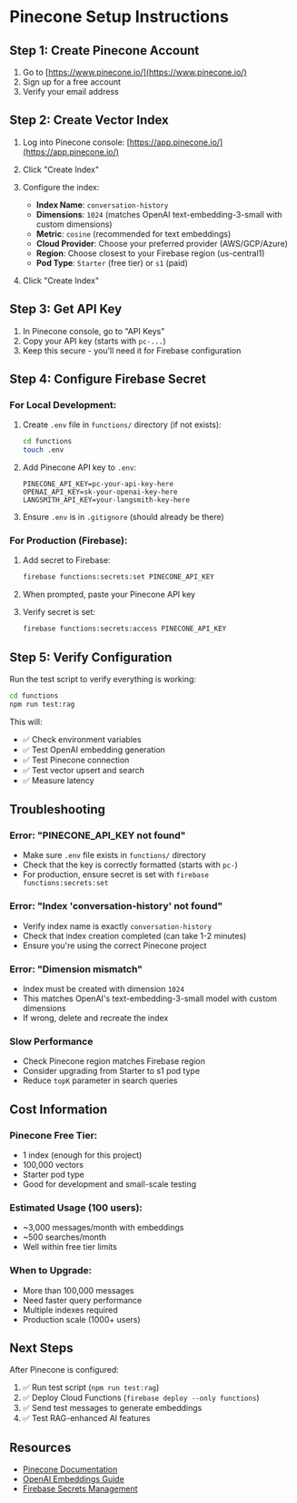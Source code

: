 # Pinecone Setup Instructions

## Step 1: Create Pinecone Account

1. Go to [https://www.pinecone.io/](https://www.pinecone.io/)
2. Sign up for a free account
3. Verify your email address

## Step 2: Create Vector Index

1. Log into Pinecone console: [https://app.pinecone.io/](https://app.pinecone.io/)
2. Click "Create Index"
3. Configure the index:
   - **Index Name**: `conversation-history`
   - **Dimensions**: `1024` (matches OpenAI text-embedding-3-small with custom dimensions)
   - **Metric**: `cosine` (recommended for text embeddings)
   - **Cloud Provider**: Choose your preferred provider (AWS/GCP/Azure)
   - **Region**: Choose closest to your Firebase region (us-central1)
   - **Pod Type**: `Starter` (free tier) or `s1` (paid)

4. Click "Create Index"

## Step 3: Get API Key

1. In Pinecone console, go to "API Keys"
2. Copy your API key (starts with `pc-...`)
3. Keep this secure - you'll need it for Firebase configuration

## Step 4: Configure Firebase Secret

### For Local Development:
1. Create `.env` file in `functions/` directory (if not exists):
   ```bash
   cd functions
   touch .env
   ```

2. Add Pinecone API key to `.env`:
   ```
   PINECONE_API_KEY=pc-your-api-key-here
   OPENAI_API_KEY=sk-your-openai-key-here
   LANGSMITH_API_KEY=your-langsmith-key-here
   ```

3. Ensure `.env` is in `.gitignore` (should already be there)

### For Production (Firebase):
1. Add secret to Firebase:
   ```bash
   firebase functions:secrets:set PINECONE_API_KEY
   ```
   
2. When prompted, paste your Pinecone API key

3. Verify secret is set:
   ```bash
   firebase functions:secrets:access PINECONE_API_KEY
   ```

## Step 5: Verify Configuration

Run the test script to verify everything is working:

```bash
cd functions
npm run test:rag
```

This will:
- ✅ Check environment variables
- ✅ Test OpenAI embedding generation
- ✅ Test Pinecone connection
- ✅ Test vector upsert and search
- ✅ Measure latency

## Troubleshooting

### Error: "PINECONE_API_KEY not found"
- Make sure `.env` file exists in `functions/` directory
- Check that the key is correctly formatted (starts with `pc-`)
- For production, ensure secret is set with `firebase functions:secrets:set`

### Error: "Index 'conversation-history' not found"
- Verify index name is exactly `conversation-history`
- Check that index creation completed (can take 1-2 minutes)
- Ensure you're using the correct Pinecone project

### Error: "Dimension mismatch"
- Index must be created with dimension `1024`
- This matches OpenAI's text-embedding-3-small model with custom dimensions
- If wrong, delete and recreate the index

### Slow Performance
- Check Pinecone region matches Firebase region
- Consider upgrading from Starter to s1 pod type
- Reduce `topK` parameter in search queries

## Cost Information

### Pinecone Free Tier:
- 1 index (enough for this project)
- 100,000 vectors
- Starter pod type
- Good for development and small-scale testing

### Estimated Usage (100 users):
- ~3,000 messages/month with embeddings
- ~500 searches/month
- Well within free tier limits

### When to Upgrade:
- More than 100,000 messages
- Need faster query performance
- Multiple indexes required
- Production scale (1000+ users)

## Next Steps

After Pinecone is configured:
1. ✅ Run test script (`npm run test:rag`)
2. ✅ Deploy Cloud Functions (`firebase deploy --only functions`)
3. ✅ Send test messages to generate embeddings
4. ✅ Test RAG-enhanced AI features

## Resources

- [Pinecone Documentation](https://docs.pinecone.io/)
- [OpenAI Embeddings Guide](https://platform.openai.com/docs/guides/embeddings)
- [Firebase Secrets Management](https://firebase.google.com/docs/functions/config-env)

